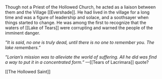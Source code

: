 
Though not a Priest of the Hollowed Church, he acted as a liaison between them and the Village [[Evershade]]. He had lived in the village for a long time and was a figure of leadership and solace, and a soothsayer when things started to change. He was among the first to recognize that the waters of [[Lake of Tears]] were corrupting and warned the people of the imminent danger. 


_”It is said, no one is truly dead, until there is no one to remember you. The lake remembers.”_

_”Lorian’s mission was to alleviate the world of suffering. All he did was find a way to put it in a concentrated form.”_ —[[Tears of Lacrimara]] quote?

[[The Hollowed Saint]]



